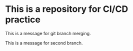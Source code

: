 # This is a repository for CI/CD practice


This is a message for git branch merging.

This is a message for second branch.
